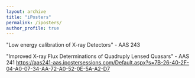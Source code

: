 ```yaml
---
layout: archive
title: "iPosters"
permalink: /iposters/
author_profile: true
---
```


"Low energy calibration of X-ray Detectors" - AAS 243

"Improved X-ray Flux Determinations of Quadruply Lensed Quasars" - AAS 241
https://aas241-aas.ipostersessions.com/Default.aspx?s=7B-26-40-2F-04-A0-07-34-AA-72-A0-52-0E-5A-A2-D7
